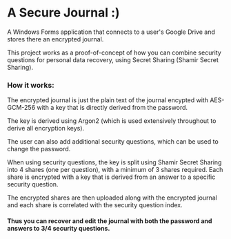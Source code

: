 # A Secure Journal :)
A Windows Forms application that connects to a user's Google Drive and stores there an encrypted journal.

This project works as a proof-of-concept of how you can combine security questions for personal data recovery, using Secret Sharing (Shamir Secret Sharing). 

### How it works:

The encrypted journal is just the plain text of the journal encypted with AES-GCM-256 with a key that is directly derived from the password.


The key is derived using Argon2 (which is used extensively throughout to derive all encryption keys).

The user can also add additional security questions, which can be used to change the password.

When using security questions, the key is split using Shamir Secret Sharing into 4 shares (one per question), with a minimum of 3 shares required.
Each share is encrypted with a key that is derived from an answer to a specific security question.


The encrypted shares are then uploaded along with the encrypted journal and each share is correlated with the security question index.

#### Thus you can recover and edit the journal with both the password and answers to 3/4 security questions.
